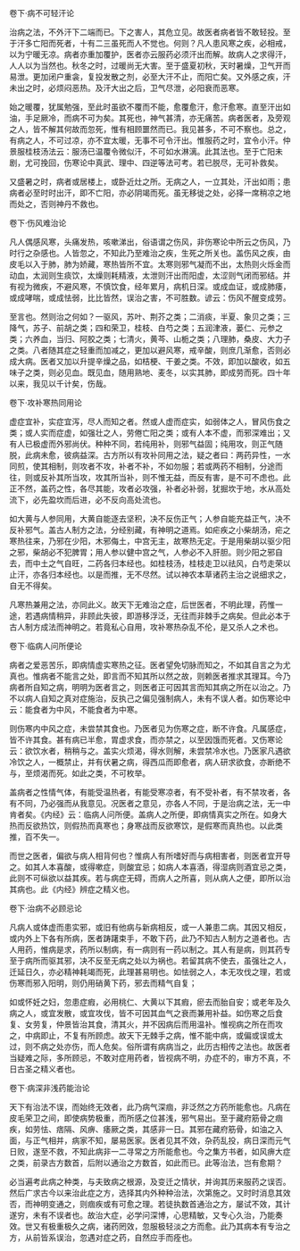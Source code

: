 卷下·病不可轻汗论

治病之法，不外汗下二端而已。下之害人，其危立见。故医者病者皆不敢轻投。至于汗多亡阳而死者，十有二三虽死而人不觉也。何则？凡人患风寒之疾，必相戒，以为宁暖无凉。病者亦重加覆护，医者亦云服药必须汗出而解。故病人之求得汗，人人以为当然也。秋冬之时，过暖尚无大害。至于盛夏初秋，天时暑燥，卫气开而易泄。更加闭户重衾，复投发散之剂，必至大汗不止，而阳亡矣。又外感之疾，汗未出之时，必烦闷恶热。及汗大出之后，卫气尽泄，必阳衰而恶寒。

始之暖覆，犹属勉强，至此时虽欲不覆而不能，愈覆愈汗，愈汗愈寒。直至汗出如油，手足厥冷，而病不可为矣。其死也，神气甚清，亦无痛苦。病者医者，及旁观之人，皆不解其何故而忽死，惟有相顾噩然而已。我见甚多，不可不察也。总之，有病之人，不可过凉，亦不宜太暖，无事不可令汗出。惟服药之时，宜令小汗。仲景服桂枝汤法云：服汤已温覆令微似汗，不可如水淋漓。此其法也。至于亡阳未剧，尤可挽回，伤寒论中真武、理中、四逆等法可考。若已脱尽，无可补救矣。

又盛暑之时，病者或居楼上，或卧近灶之所。无病之人，一立其处，汗出如雨；患病者必至时时出汗，即不亡阳，亦必阴竭而死。虽无移徙之处，必择一席稍凉之地而处之，否则神丹不救也。

卷下·伤风难治论

凡人偶感风寒，头痛发热，咳嗽涕出，俗语谓之伤风，非伤寒论中所云之伤风，乃时行之杂感也。人皆忽之，不知此乃至难治之疾，生死之所关也。盖伤风之疾，由皮毛以入于肺，肺为娇藏，寒热皆所不宜。太寒则邪气凝而不出，太热则火烁金而动血，太润则生痰饮，太燥则耗精液，太泄则汗出而阳虚，太涩则气闭而邪结。并有视为微疾，不避风寒，不慎饮食，经年累月，病机日深。或成血证，或成肺痿，或成哮喘，或成怯弱，比比皆然，误治之害，不可胜数。谚云：伤风不醒变成劳。

至言也。然则治之何如？一驱风，苏叶、荆芥之类；二消痰，半夏、象贝之类；三降气，苏子、前胡之类；四和荣卫，桂枝、白芍之类；五润津液，蒌仁、元参之类；六养血，当归、阿胶之类；七清火，黄芩、山栀之类；八理肺，桑皮、大力子之类。八者随其症之轻重而加减之，更加以避风寒，戒辛酸，则庶几渐愈，否则必成大病。医者又加以升提辛燥之品，如桔梗、干姜之类。不效，即加以酸收，如五味子之类，则必见血。既见血，随用熟地、麦冬，以实其肺，即成劳而死。四十年以来，我见以千计矣，伤哉。

卷下·攻补寒热同用论

虚症宜补，实症宜泻，尽人而知之者。然或人虚而症实，如弱体之人，冒风伤食之类；或人实而症虚，如强壮之人，劳倦亡阳之类；或有人本不虚，而邪深难出；又有人已极虚而外邪尚伏。种种不同，若纯用补，则邪气益固；纯用攻，则正气随脱，此病未愈，彼病益深。古方所以有攻补同用之法，疑之者曰：两药异性，一水同煎，使其相制，则攻者不攻，补者不补，不如勿服；若或两药不相制，分途而往，则或反补其所当攻，攻其所当补，则不惟无益，而反有害，是不可不虑也。此正不然，盖药之性，各尽其能，攻者必攻强，补者必补弱，犹掘坎于地，水从高处流下，必先盈坎而后进，必不反向高处流也。

如大黄与人参同用，大黄自能逐去坚积，决不反伤正气；人参自能充益正气，决不反补邪气。盖古人制方之法，分经别藏，有神明之道焉。如疟疾之小柴胡汤，疟之寒热往来，乃邪在少阳，木邪侮土，中宫无主，故寒热无定。于是用柴胡以驱少阳之邪，柴胡必不犯脾胃；用人参以健中宫之气，人参必不入肝胆。则少阳之邪自去，而中土之气自旺，二药各归本经也。如桂枝汤，桂枝走卫以祛风，白芍走荣以止汗，亦各归本经也。以是而推，无不尽然。试以神农本草诸药主治之说细求之，自无不得矣。

凡寒热兼用之法，亦同此义。故天下无难治之症，后世医者，不明此理，药惟一途，若遇病情稍异，非顾此失彼，即游移浮泛，无往而非棘手之病矣。但此必本于古人制方成法而神明之。若竟私心自用，攻补寒热杂乱不伦，是又杀人之术也。

卷下·临病人问所便论

病者之爱恶苦乐，即病情虚实寒热之征。医者望免切脉而知之，不如其自言之为尤真也。惟病者不能言之处，即言而不知其所以然之故，则赖医者推求其理耳。今乃病者所自知之病，明明为医者言之，则医者正可因其言而知其病之所在以治之。乃不以病人自知之真对症施治，反执己之偏见强制病人，未有不误人者。如伤寒论中云：能食者为中风，不能食者为中寒。

则伤寒内中风之症，未尝禁其食也。乃医者见为伤寒之症，断不许食。凡属感症，皆不许其食。甚有病已半愈，胃虚求食，而亦禁之，以至因饿而死者。又伤寒论云：欲饮水者，稍稍与之。盖实火烦渴，得水则解，未尝禁冷水也。乃医家凡遇欲冷饮之人，一概禁止，并有伏暑之病，得西瓜而即愈者，病人研求欲食，亦断绝不与，至烦渴而死。如此之类，不可枚举。

盖病者之性情气体，有能受温热者，有能受寒凉者，有不受补者，有不禁攻者，各有不同，乃必强而从我意见。况医者之意见，亦各人不同，于是治病之法，无一中肯者矣。《内经》云：临病人问所便。盖病人之所便，即病情真实之所在。如身大热而反欲热饮，则假热而真寒也；身寒战而反欲寒饮，是假寒而真热也。以此类推，百不失一。

而世之医者，偏欲与病人相背何也？惟病人有所嗜好而与病相害者，则医者宜开导之。如其人本喜酸，或得嗽症，则酸宜忌；如病人本喜酒，得湿病则酒宜忌之类，此则不可纵欲以益其疾。若与病症无碍，而病人之所喜，则从病人之便，即所以治其病也。此《内经》辨症之精义也。

卷下·治病不必顾忌论

凡病人或体虚而患实邪，或旧有他病与新病相反，或一人兼患二病。其因又相反，或内外上下各有所病，医者踌躇束手，不敢下药，此乃不知古人制方之道者也。古人用药，惟病是求，药所以制病，有一病则有一药以制之。其人有是病，则其药专至于病所而驱其邪，决不反至无病之处以为祸也。若留其病不使去，虽强壮之人，迁延日久，亦必精神耗竭而死，此理甚易明也。如怯弱之人，本无攻伐之理，若或伤寒而邪入阳明，则仍用硝黄下药，邪去而精气自复；

如或怀妊之妇，忽患症瘕，必用桃仁、大黄以下其瘕，瘀去而胎自安；或老年及久病之人，或宜发散，或宜攻伐，皆不可因其血气之衰而兼用补益。如伤寒之后食复、女劳复，仲景皆治其食，清其火，并不因病后而用温补。惟视病之所在而攻之，中病即止，不复有所顾虑。故天下无棘手之病，惟不能中病，或偏或误或太过，则不病之处亦伤，而人危矣。俗所谓有病病当之，此历古相传之法也。故医者当疑难之际，多所顾忌，不敢对症用药者，皆视病不明，办症不的，审方不真，不日古圣之精义者也。

卷下·病深非浅药能治论

天下有治法不误，而始终无效者，此乃病气深痼，非泛然之方药所能愈也。凡病在皮毛荣卫之间，即使病势极重，而所感之位甚浅，邪气易出。至于藏府筋骨之痼疾，如劳怯、痞隔、风痹、痿厥之类，其感非一日。其邪在藏府筋骨，如油之入面，与正气相并，病家不知，屡易医家。医者见其不效，杂药乱投，病日深而元气日败，遂至不救，不知此病非一二寻常之方所能愈也。今之集方书者，如风痹大症之类，前录古方数首，后附以通治之方数首，如此而已。此等治法，岂有愈期？

必当遍考此病之种类，与夫致病之根源，及变迁之情状，并询其历来服药之误否。然后广求古今以来治此症之方，选择其内外种种治法，次第施之。又时时消息其效否，而神明变通之，则痼疾或有可愈之理。若徒执数首通治之方，屡试不效，其计遂穷，未有不误者也。故治大症，必学问深博，心思精敏，又专心久治，乃能奏效。世又有极重极久之病，诸药罔效，忽服极轻淡之方而愈。此乃其病本有专治之方，从前皆系误治，忽遇对症之药，自然应手而痊也。

